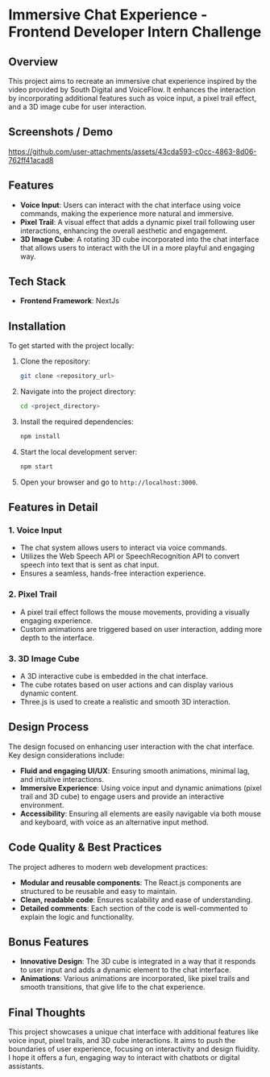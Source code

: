 # Immersive Chat Experience - Frontend Developer Intern Challenge

## Overview

This project aims to recreate an immersive chat experience inspired by the video provided by South Digital and VoiceFlow. It enhances the interaction by incorporating additional features such as voice input, a pixel trail effect, and a 3D image cube for user interaction.

## Screenshots / Demo

https://github.com/user-attachments/assets/43cda593-c0cc-4863-8d06-762ff41acad8

## Features

- **Voice Input**: Users can interact with the chat interface using voice commands, making the experience more natural and immersive.
- **Pixel Trail**: A visual effect that adds a dynamic pixel trail following user interactions, enhancing the overall aesthetic and engagement.
- **3D Image Cube**: A rotating 3D cube incorporated into the chat interface that allows users to interact with the UI in a more playful and engaging way.

## Tech Stack

- **Frontend Framework**: NextJs

## Installation

To get started with the project locally:

1. Clone the repository:
    ```bash
    git clone <repository_url>
    ```

2. Navigate into the project directory:
    ```bash
    cd <project_directory>
    ```

3. Install the required dependencies:
    ```bash
    npm install
    ```

4. Start the local development server:
    ```bash
    npm start
    ```

5. Open your browser and go to `http://localhost:3000`.

## Features in Detail

### 1. **Voice Input**
   - The chat system allows users to interact via voice commands.
   - Utilizes the Web Speech API or SpeechRecognition API to convert speech into text that is sent as chat input.
   - Ensures a seamless, hands-free interaction experience.

### 2. **Pixel Trail**
   - A pixel trail effect follows the mouse movements, providing a visually engaging experience.
   - Custom animations are triggered based on user interaction, adding more depth to the interface.

### 3. **3D Image Cube**
   - A 3D interactive cube is embedded in the chat interface.
   - The cube rotates based on user actions and can display various dynamic content.
   - Three.js is used to create a realistic and smooth 3D interaction.

## Design Process

The design focused on enhancing user interaction with the chat interface. Key design considerations include:

- **Fluid and engaging UI/UX**: Ensuring smooth animations, minimal lag, and intuitive interactions.
- **Immersive Experience**: Using voice input and dynamic animations (pixel trail and 3D cube) to engage users and provide an interactive environment.
- **Accessibility**: Ensuring all elements are easily navigable via both mouse and keyboard, with voice as an alternative input method.

## Code Quality & Best Practices

The project adheres to modern web development practices:

- **Modular and reusable components**: The React.js components are structured to be reusable and easy to maintain.
- **Clean, readable code**: Ensures scalability and ease of understanding.
- **Detailed comments**: Each section of the code is well-commented to explain the logic and functionality.

## Bonus Features

- **Innovative Design**: The 3D cube is integrated in a way that it responds to user input and adds a dynamic element to the chat interface.
- **Animations**: Various animations are incorporated, like pixel trails and smooth transitions, that give life to the chat experience.


## Final Thoughts

This project showcases a unique chat interface with additional features like voice input, pixel trails, and 3D cube interactions. It aims to push the boundaries of user experience, focusing on interactivity and design fluidity. I hope it offers a fun, engaging way to interact with chatbots or digital assistants.
